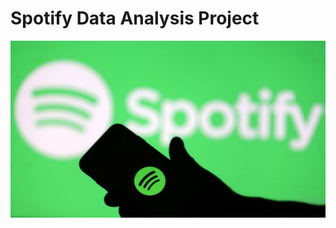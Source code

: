 # Spotify Data Analysis Project
![spotify](https://github.com/javeria2699/Spotify_Analysis/blob/main/spotify_logo.jpg)
